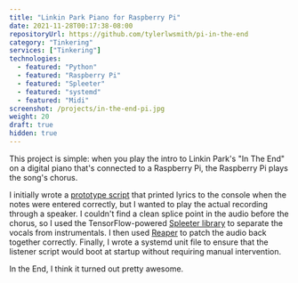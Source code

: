 ```yaml
---
title: "Linkin Park Piano for Raspberry Pi"
date: 2021-11-28T00:17:38-08:00
repositoryUrl: https://github.com/tylerlwsmith/pi-in-the-end
category: "Tinkering"
services: ["Tinkering"]
technologies:
  - featured: "Python"
  - featured: "Raspberry Pi"
  - featured: "Spleeter"
  - featured: "systemd"
  - featured: "Midi"
screenshot: /projects/in-the-end-pi.jpg
weight: 20
draft: true
hidden: true
---
```


This project is simple: when you play the intro to Linkin Park's "In The End" on a digital piano that's connected to a Raspberry Pi, the Raspberry Pi plays the song's chorus.

I initially wrote a [prototype script](https://twitter.com/tylerlwsmith/status/1327802206020464640) that printed lyrics to the console when the notes were entered correctly, but I wanted to play the actual recording through a speaker. I couldn't find a clean splice point in the audio before the chorus, so I used the TensorFlow-powered [Spleeter library](https://github.com/deezer/spleeter) to separate the vocals from instrumentals. I then used [Reaper](https://www.reaper.fm/) to patch the audio back together correctly. Finally, I wrote a systemd unit file to ensure that the listener script would boot at startup without requiring manual intervention.

In the End, I think it turned out pretty awesome.

